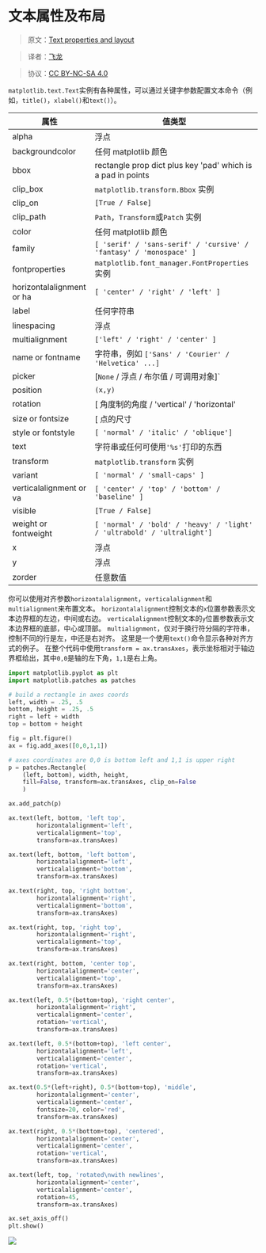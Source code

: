 # 文本属性及布局

> 原文：[Text properties and layout](http://matplotlib.org/users/text_props.html)

> 译者：[飞龙](https://github.com/)

> 协议：[CC BY-NC-SA 4.0](http://creativecommons.org/licenses/by-nc-sa/4.0/)

`matplotlib.text.Text`实例有各种属性，可以通过关键字参数配置文本命令（例如，`title()`，`xlabel()`和`text()`）。


| 属性 | 值类型 |
| --- | --- |
| alpha | 浮点 |
| backgroundcolor | 任何 matplotlib 颜色 |
| bbox | rectangle prop dict plus key 'pad' which is a pad in points |
| clip_box | `matplotlib.transform.Bbox` 实例 |
| clip_on | `[True / False]` |
| clip_path | `Path`，`Transform`或`Patch` 实例 |
| color | 任何 matplotlib 颜色 |
| family | `[ 'serif' / 'sans-serif' / 'cursive' / 'fantasy' / 'monospace' ]` |
| fontproperties | `matplotlib.font_manager.FontProperties` 实例 |
| horizontalalignment or ha | `[ 'center' / 'right' / 'left' ]` |
| label | 任何字符串 |
| linespacing | 浮点 |
| multialignment | `['left' / 'right' / 'center' ]` |
| name or fontname | 字符串，例如 `['Sans' / 'Courier' / 'Helvetica' ...]` |
| picker | [`None` / 浮点 / 布尔值 / 可调用对象]` |
| position | `(x,y)` |
| rotation | [ 角度制的角度 / 'vertical' / 'horizontal' |
| size or fontsize | [ 点的尺寸 | 相对尺寸，例如 `['smaller', 'x-large' ]` |
| style or fontstyle | `[ 'normal' / 'italic' / 'oblique']` |
| text | 字符串或任何可使用`'%s'`打印的东西 |
| transform | `matplotlib.transform` 实例 |
| variant | `[ 'normal' / 'small-caps' ]` |
| verticalalignment or va | `[ 'center' / 'top' / 'bottom' / 'baseline' ]` |
| visible | `[True / False]` |
| weight or fontweight | `[ 'normal' / 'bold' / 'heavy' / 'light' / 'ultrabold' / 'ultralight']` |
| x | 浮点 |
| y | 浮点 |
| zorder | 任意数值 |

你可以使用对齐参数`horizontalalignment`，`verticalalignment`和`multialignment`来布置文本。 `horizontalalignment`控制文本的`x`位置参数表示文本边界框的左边，中间或右边。 `verticalalignment`控制文本的`y`位置参数表示文本边界框的底部，中心或顶部。 `multialignment`，仅对于换行符分隔的字符串，控制不同的行是左，中还是右对齐。 这里是一个使用`text()`命令显示各种对齐方式的例子。 在整个代码中使用`transform = ax.transAxes`，表示坐标相对于轴边界框给出，其中`0,0`是轴的左下角，`1,1`是右上角。

```py
import matplotlib.pyplot as plt
import matplotlib.patches as patches

# build a rectangle in axes coords
left, width = .25, .5
bottom, height = .25, .5
right = left + width
top = bottom + height

fig = plt.figure()
ax = fig.add_axes([0,0,1,1])

# axes coordinates are 0,0 is bottom left and 1,1 is upper right
p = patches.Rectangle(
    (left, bottom), width, height,
    fill=False, transform=ax.transAxes, clip_on=False
    )

ax.add_patch(p)

ax.text(left, bottom, 'left top',
        horizontalalignment='left',
        verticalalignment='top',
        transform=ax.transAxes)

ax.text(left, bottom, 'left bottom',
        horizontalalignment='left',
        verticalalignment='bottom',
        transform=ax.transAxes)

ax.text(right, top, 'right bottom',
        horizontalalignment='right',
        verticalalignment='bottom',
        transform=ax.transAxes)

ax.text(right, top, 'right top',
        horizontalalignment='right',
        verticalalignment='top',
        transform=ax.transAxes)

ax.text(right, bottom, 'center top',
        horizontalalignment='center',
        verticalalignment='top',
        transform=ax.transAxes)

ax.text(left, 0.5*(bottom+top), 'right center',
        horizontalalignment='right',
        verticalalignment='center',
        rotation='vertical',
        transform=ax.transAxes)

ax.text(left, 0.5*(bottom+top), 'left center',
        horizontalalignment='left',
        verticalalignment='center',
        rotation='vertical',
        transform=ax.transAxes)

ax.text(0.5*(left+right), 0.5*(bottom+top), 'middle',
        horizontalalignment='center',
        verticalalignment='center',
        fontsize=20, color='red',
        transform=ax.transAxes)

ax.text(right, 0.5*(bottom+top), 'centered',
        horizontalalignment='center',
        verticalalignment='center',
        rotation='vertical',
        transform=ax.transAxes)

ax.text(left, top, 'rotated\nwith newlines',
        horizontalalignment='center',
        verticalalignment='center',
        rotation=45,
        transform=ax.transAxes)

ax.set_axis_off()
plt.show()
```

![](http://matplotlib.org/_images/text_layout.png)
